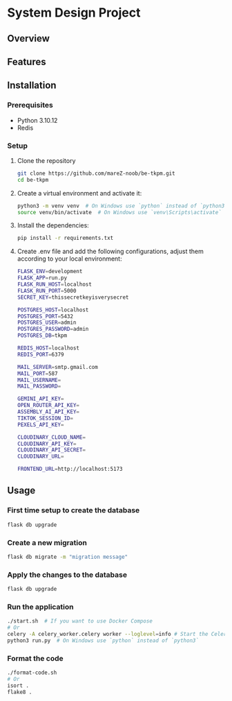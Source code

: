 # System Design Project

## Overview


## Features


## Installation
### Prerequisites
- Python 3.10.12
- Redis

### Setup
1. Clone the repository
    ```bash
    git clone https://github.com/mareZ-noob/be-tkpm.git
    cd be-tkpm
    ```
2. Create a virtual environment and activate it:
    ```bash
    python3 -m venv venv  # On Windows use `python` instead of `python3`
    source venv/bin/activate  # On Windows use `venv\Scripts\activate`
    ```
3. Install the dependencies:
    ```bash
    pip install -r requirements.txt
    ```
4. Create .env file and add the following configurations, adjust them according to your local environment:
    ```bash
   FLASK_ENV=development
   FLASK_APP=run.py
   FLASK_RUN_HOST=localhost
   FLASK_RUN_PORT=5000
   SECRET_KEY=thissecretkeyisverysecret
   
   POSTGRES_HOST=localhost
   POSTGRES_PORT=5432
   POSTGRES_USER=admin
   POSTGRES_PASSWORD=admin
   POSTGRES_DB=tkpm
   
   REDIS_HOST=localhost
   REDIS_PORT=6379
   
   MAIL_SERVER=smtp.gmail.com
   MAIL_PORT=587
   MAIL_USERNAME=
   MAIL_PASSWORD=
   
   GEMINI_API_KEY=
   OPEN_ROUTER_API_KEY=
   ASSEMBLY_AI_API_KEY=
   TIKTOK_SESSION_ID=
   PEXELS_API_KEY=
   
   CLOUDINARY_CLOUD_NAME=
   CLOUDINARY_API_KEY=
   CLOUDINARY_API_SECRET=
   CLOUDINARY_URL=
   
   FRONTEND_URL=http://localhost:5173
    ```
## Usage
### First time setup to create the database
```bash
flask db upgrade
```
### Create a new migration
```bash
flask db migrate -m "migration message"
```
### Apply the changes to the database
```bash
flask db upgrade
```
### Run the application
```bash
./start.sh  # If you want to use Docker Compose
# Or 
celery -A celery_worker.celery worker --loglevel=info # Start the Celery worker
python3 run.py  # On Windows use `python` instead of `python3`
```
### Format the code
```bash
./format-code.sh
# Or 
isort .
flake8 .
```
